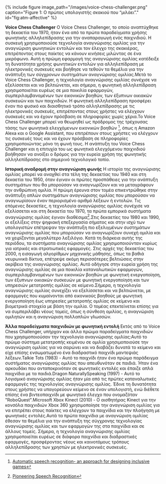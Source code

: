 {% include figure image_path="/images/voice-chess-challenger.png" caption="Figure 1: Ο πρώτος υπολογιστής σκακιού που “μιλάει”." id="fig:atm-affective" %}

**Voice Chess Challenger**
Ο Voice Chess Challenger, το οποίο αναπτύχθηκε τη δεκαετία του 1970, ήταν ένα από τα πρώτα παραδείγματα χρήσης φωνητικής αλληλεπίδρασης για την αναπαραγωγή ενός παιχνιδιού. Η συσκευή χρησιμοποιούσε τεχνολογία αναγνώρισης ομιλίας για την αναγνώριση φωνητικών εντολών και τον έλεγχο της σκακιέρας, επιτρέποντας στους παίκτες να κάνουν κινήσεις μιλώντας σε ένα μικρόφωνο. Αυτή η πρώιμη εφαρμογή της αναγνώρισης ομιλίας κατέδειξε τη δυνατότητα χρήσης φωνητικών εντολών για αλληλεπίδραση με ηλεκτρονικές συσκευές και βοήθησε να τεθούν τα θεμέλια για την ανάπτυξη των σύγχρονων συστημάτων αναγνώρισης ομιλίας.Μετά το Voice Chess Challenger, η τεχνολογία αναγνώρισης ομιλίας συνέχισε να εξελίσσεται και να βελτιώνεται, και σήμερα, η φωνητική αλληλεπίδραση χρησιμοποιείται ευρέως σε μια ποικιλία εφαρμογών, συμπεριλαμβανομένων των εικονικών βοηθών, των έξυπνων οικιακών συσκευών και των παιχνιδιών. Η φωνητική αλληλεπίδραση προσφέρει έναν πιο φυσικό και διαισθητικό τρόπο αλληλεπίδρασης με τις ηλεκτρονικές συσκευές, επιτρέποντας στους χρήστες να ελέγχουν συσκευές και να έχουν πρόσβαση σε πληροφορίες χωρίς χέρια.Το Voice Chess Challenger μπορεί να θεωρηθεί ως πρόδρομος της τρέχουσας τάσης των φωνητικά ελεγχόμενων εικονικών βοηθών [^1], όπως η Amazon Alexa και ο Google Assistant, που επιτρέπουν στους χρήστες να ελέγχουν τις συσκευές τους και να έχουν πρόσβαση σε πληροφορίες χρησιμοποιώντας μόνο τη φωνή τους. Η ανάπτυξη του Voice Chess Challenger και η επιτυχία του ως φωνητικά ελεγχόμενου παιχνιδιού βοήθησαν να ανοίξει ο δρόμος για την ευρεία χρήση της φωνητικής αλληλεπίδρασης στο σημερινό τεχνολογικό τοπίο.

**Ιστορική αναδρομή στην αναγνώριση φωνής**
Η ιστορία της αναγνώρισης ομιλίας μπορεί να αναχθεί στα τέλη της δεκαετίας του 1940 και στη δεκαετία του 1950, όταν έγιναν οι πρώτες προσπάθειες για την ανάπτυξη συστημάτων που θα μπορούσαν να αναγνωρίζουν και να μεταγράφουν την ανθρώπινη ομιλία. Η πρώιμη έρευνα στον τομέα επικεντρώθηκε στην ανάπτυξη απλών συστημάτων αναγνώρισης ομιλίας που μπορούσαν να αναγνωρίσουν έναν περιορισμένο αριθμό λέξεων ή εντολών. Τις επόμενες δεκαετίες, η τεχνολογία αναγνώρισης ομιλίας συνέχισε να εξελίσσεται και στη δεκαετία του 1970, τα πρώτα εμπορικά συστήματα αναγνώρισης ομιλίας έγιναν διαθέσιμα[^2].Στις δεκαετίες του 1980 και 1990, οι εξελίξεις στην ψηφιακή επεξεργασία σήματος και στην ισχύ των υπολογιστών επέτρεψαν την ανάπτυξη πιο εξελιγμένων συστημάτων αναγνώρισης ομιλίας που μπορούσαν να αναγνωρίζουν συνεχή ομιλία και να χειρίζονται μεγαλύτερο λεξιλόγιο. Κατά τη διάρκεια αυτής της περιόδου, τα συστήματα αναγνώρισης ομιλίας χρησιμοποιούνταν κυρίως για ιατρικές και στρατιωτικές εφαρμογές. Στις αρχές της δεκαετίας του 2000, η εισαγωγή αλγορίθμων μηχανικής μάθησης, όπως τα βαθιά νευρωνικά δίκτυα, επέτρεψε ακόμη περισσότερες βελτιώσεις στην ακρίβεια της αναγνώρισης ομιλίας. Αυτό οδήγησε στην ευρεία χρήση της αναγνώρισης ομιλίας σε μια ποικιλία καταναλωτικών εφαρμογών, συμπεριλαμβανομένων των εικονικών βοηθών με φωνητική ενεργοποίηση, των έξυπνων οικιακών συσκευών με φωνητική ενεργοποίηση και των υπηρεσιών μετατροπής ομιλίας σε κείμενο.Σήμερα, η τεχνολογία αναγνώρισης ομιλίας συνεχίζει να εξελίσσεται και να βελτιώνεται, με εφαρμογές που κυμαίνονται από εικονικούς βοηθούς με φωνητική ενεργοποίηση έως υπηρεσίες μετατροπής ομιλίας σε κείμενο και βιομετρικά στοιχεία με βάση την ομιλία. Ο τομέας επεκτείνεται επίσης για να συμπεριλάβει νέους τομείς, όπως η σύνθεση ομιλίας, η αναγνώριση ομιλητών και η αναγνώριση πολλαπλών γλωσσών.

**Άλλα παραδείγματα παιχνιδιών με φωνητική εντολή**
Εκτός από το Voice Chess Challenger, υπήρχαν και άλλα πρώιμα παραδείγματα παιχνιδιών που χρησιμοποιούσαν την τεχνολογία αναγνώρισης ομιλίας:Αυτό το πρώιμο σύστημα μετατροπής κειμένου σε ομιλία χρησιμοποιούσε την αναγνώριση ομιλίας για να σαρώνει και να διαβάζει δυνατά το κείμενο και είχε επίσης ενσωματωμένο ένα διαδραστικό παιχνίδι μαντεψιάς λέξεων.Talkie Tots (1983) - Αυτό το παιχνίδι ήταν ένα πρώιμο παράδειγμα συστήματος αναγνώρισης ομιλίας που απευθυνόταν σε παιδιά. Ήταν ένα αρκουδάκι που ανταποκρινόταν σε φωνητικές εντολές και έπαιζε απλά παιχνίδια με τα παιδιά.Dragon NaturallySpeaking (1997) - Αυτό το λογισμικό αναγνώρισης ομιλίας ήταν μία από τις πρώτες καταναλωτικές εφαρμογές της τεχνολογίας αναγνώρισης ομιλίας. Έδινε τη δυνατότητα στους χρήστες να υπαγορεύουν κείμενο σε έναν υπολογιστή, ενώ διέθετε επίσης ένα βιντεοπαιχνίδι με φωνητικό έλεγχο που ονομαζόταν "RoboQuest".Microsoft Xbox Kinect (2010) - Ο αισθητήρας Kinect για την κονσόλα παιχνιδιών Xbox 360 χρησιμοποίησε την αναγνώριση ομιλίας για να επιτρέπει στους παίκτες να ελέγχουν τα παιχνίδια και την πλοήγηση με φωνητικές εντολές.Αυτά τα πρώτα παιχνίδια με αναγνώριση ομιλίας έθεσαν τα θεμέλια για την ανάπτυξη της σύγχρονης τεχνολογίας αναγνώρισης ομιλίας και των εφαρμογών της στα παιχνίδια και σε άλλους τομείς. Σήμερα, η τεχνολογία αναγνώρισης ομιλίας χρησιμοποιείται ευρέως σε διάφορα παιχνίδια και διαδραστικές εφαρμογές, προσφέροντας νέους και καινοτόμους τρόπους αλληλεπίδρασης των χρηστών με ηλεκτρονικές συσκευές.


[^1]: [Automatic speech recognition- an approach for designing inclusive games](https://www.researchgate.net/publication/226757276_Automatic_speech_recognition-_an_approach_for_designing_inclusive_games)

[^2]: [Pioneering Speech Recognition](https://www.ibm.com/ibm/history/ibm100/us/en/icons/speechreco/)
